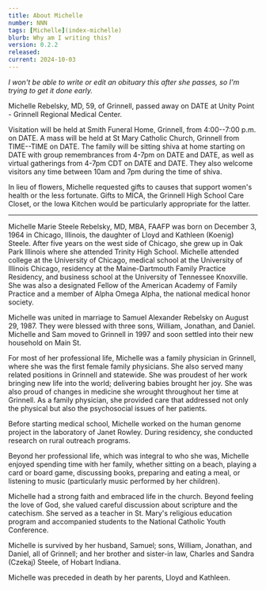 ```yaml
---
title: About Michelle
number: NNN
tags: [Michelle](index-michelle)
blurb: Why am I writing this?
version: 0.2.2
released: 
current: 2024-10-03
---
```

_I won't be able to write or edit an obituary this after she passes, so I'm trying to get it done early._

Michelle Rebelsky, MD, 59, of Grinnell, passed away on DATE at Unity Point - Grinnell Regional Medical Center.

Visitation will be held at Smith Funeral Home, Grinnell, from 4:00--7:00 p.m. on DATE. A mass will be held at St Mary Catholic Church, Grinnell from TIME--TIME on DATE. The family will be sitting shiva at home starting on DATE with group remembrances from 4-7pm on DATE and DATE, as well as virtual gatherings from 4-7pm CDT on DATE and DATE. They also welcome visitors any time between 10am and 7pm during the time of shiva.

In lieu of flowers, Michelle requested gifts to causes that support women's health or the less fortunate. Gifts to MICA, the Grinnell High School Care Closet, or the Iowa Kitchen would be particularly appropriate for the latter.

---

Michelle Marie Steele Rebelsky, MD, MBA, FAAFP was born on December 3, 1964 in Chicago, Illinois, the daughter of Lloyd and Kathleen (Koenig) Steele. After five years on the west side of Chicago, she grew up in Oak Park Illinois where she attended Trinity High School. Michelle attended college at the University of Chicago, medical school at the University of Illinois Chicago, residency at the Maine-Dartmouth Family Practice Residency, and business school at the University of Tennessee Knoxville. She was also a designated Fellow of the American Academy of Family Practice and a member of Alpha Omega Alpha, the national medical honor society.

Michelle was united in marriage to Samuel Alexander Rebelsky on August 29, 1987. They were blessed with three sons, William, Jonathan, and Daniel. Michelle and Sam moved to Grinnell in 1997 and soon settled into their new household on Main St.

For most of her professional life, Michelle was a family physician in Grinnell, where she was the first female family physicians. She also served many related positions in Grinnell and statewide. She was proudest of her work bringing new life into the world; delivering babies brought her joy. She was also proud of changes in medicine she wrought throughout her time at Grinnell. As a family physician, she provided care that addressed not only the physical but also the psychosocial issues of her patients.

Before starting medical school, Michelle worked on the human genome project in the laboratory of Janet Rowley. During residency, she conducted research on rural outreach programs.

Beyond her professional life, which was integral to who she was, Michelle enjoyed spending time with her family, whether sitting on a beach, playing a card or board game, discussing books, preparing and eating a meal, or listening to music (particularly music performed by her children).

Michelle had a strong faith and embraced life in the church. Beyond feeling the love of God, she valued careful discussion about scripture and the catechism.  She served as a teacher in St. Mary's religious education program and accompanied students to the National Catholic Youth Conference.

Michelle is survived by her husband, Samuel; sons, William, Jonathan, and Daniel, all of Grinnell; and her brother and sister-in law, Charles and Sandra (Czekaj) Steele, of Hobart Indiana.

Michelle was preceded in death by her parents, Lloyd and Kathleen.
